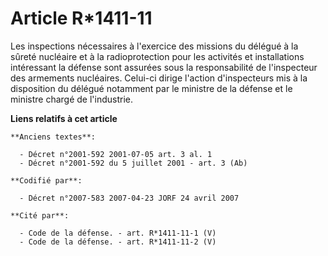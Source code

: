 # Article R*1411-11

Les inspections nécessaires à l'exercice des missions du délégué à la sûreté nucléaire et à la radioprotection pour les
activités et installations intéressant la défense sont assurées sous la responsabilité de l'inspecteur des armements
nucléaires. Celui-ci dirige l'action d'inspecteurs mis à la disposition du délégué notamment par le ministre de la défense et
le ministre chargé de l'industrie.

**Liens relatifs à cet article**

	**Anciens textes**:

	  - Décret n°2001-592 2001-07-05 art. 3 al. 1
	  - Décret n°2001-592 du 5 juillet 2001 - art. 3 (Ab)

	**Codifié par**:

	  - Décret n°2007-583 2007-04-23 JORF 24 avril 2007

	**Cité par**:

	  - Code de la défense. - art. R*1411-11-1 (V)
	  - Code de la défense. - art. R*1411-11-2 (V)
